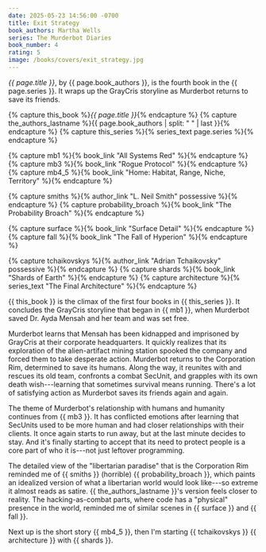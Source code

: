 ```yaml
---
date: 2025-05-23 14:56:00 -0700
title: Exit Strategy
book_authors: Martha Wells
series: The Murderbot Diaries
book_number: 4
rating: 5
image: /books/covers/exit_strategy.jpg
---
```


<cite class="book-title">{{ page.title }}</cite>, by <span
class="author-name">{{ page.book_authors }}</span>, is the fourth book in the
<span class="book-series">{{ page.series }}</span>. It wraps up the GrayCris
storyline as Murderbot returns to save its friends.

{% capture this_book %}<cite class="book-title">{{ page.title }}</cite>{% endcapture %}
{% capture the_authors_lastname %}<span class="author-name">{{ page.book_authors | split: " " | last }}</span>{% endcapture %}
{% capture this_series %}{% series_text page.series %}{% endcapture %}

{% capture mb1 %}{% book_link "All Systems Red" %}{% endcapture %}
{% capture mb3 %}{% book_link "Rogue Protocol" %}{% endcapture %}
{% capture mb4_5 %}{% book_link "Home: Habitat, Range, Niche, Territory" %}{% endcapture %}

{% capture smiths %}{% author_link "L. Neil Smith" possessive %}{% endcapture %}
{% capture probability_broach %}{% book_link "The Probability Broach" %}{% endcapture %}

{% capture surface %}{% book_link "Surface Detail" %}{% endcapture %}
{% capture fall %}{% book_link "The Fall of Hyperion" %}{% endcapture %}

{% capture tchaikovskys %}{% author_link "Adrian Tchaikovsky" possessive %}{% endcapture %}
{% capture shards %}{% book_link "Shards of Earth" %}{% endcapture %}
{% capture architecture %}{% series_text "The Final Architecture" %}{% endcapture %}

{{ this_book }} is the climax of the first four books in {{ this_series }}. It
concludes the GrayCris storyline that began in {{ mb1 }}, when Murderbot saved
Dr. Ayda Mensah and her team and was set free.

Murderbot learns that Mensah has been kidnapped and imprisoned by GrayCris at
their corporate headquarters. It quickly realizes that its exploration of the
alien-artifact mining station spooked the company and forced them to take
desperate action. Murderbot returns to the Corporation Rim, determined to save
its humans. Along the way, it reunites with and rescues its old team,
confronts a combat SecUnit, and grapples with its own death wish---learning that
sometimes survival means running. There's a lot of satisfying action as
Murderbot saves its friends again and again.

The theme of Murderbot's relationship with humans and humanity continues from
{{ mb3 }}. It has conflicted emotions after learning that SecUnits used to be
more human and had closer relationships with their clients. It once again
starts to run away, but at the last minute decides to stay. And it's finally
starting to accept that its need to protect people is a core part of who it
is---not just leftover programming.

The detailed view of the "libertarian paradise" that is the Corporation Rim
reminded me of {{ smiths }} (horrible) {{ probability_broach }}, which paints
an idealized version of what a libertarian world would look like---so extreme it
almost reads as satire. {{ the_authors_lastname }}'s version feels closer to
reality. The hacking-as-combat parts, where code has a "physical" presence in
the world, reminded me of similar scenes in {{ surface }} and {{ fall }}.

Next up is the short story {{ mb4_5 }}, then I'm starting {{ tchaikovskys }}
{{ architecture }} with {{ shards }}.
